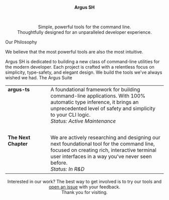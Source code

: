 <p align="center">
<strong>Argus SH</strong>
</p>

<br />

<p align="center">
Simple, powerful tools for the command line.
<br />
Thoughtfully designed for an unparalleled developer experience.
</p>
Our Philosophy

We believe that the most powerful tools are also the most intuitive.

Argus SH is dedicated to building a new class of command-line utilities for the modern developer. Each project is crafted with a relentless focus on simplicity, type-safety, and elegant design. We build the tools we've always wished we had.
The Argus Suite

<table>
<tr>
<td width="120px" valign="top">
<strong>argus-ts</strong>
</td>
<td valign="top">
A foundational framework for building command-line applications. With 100% automatic type inference, it brings an unprecedented level of safety and simplicity to your CLI logic.
<br>
<em>Status: Active Maintenance</em>
</td>
</tr>
<tr>
<td colspan="2">&nbsp;</td>
</tr>
<tr>
<td width="120px" valign="top">
<strong>The Next Chapter</strong>
</td>
<td valign="top">
We are actively researching and designing our next foundational tool for the command line, focused on creating rich, interactive terminal user interfaces in a way you've never seen before.
<br>
<em>Status: In R&D</em>
</td>
</tr>
</table>

<p align="center">
Interested in our work? The best way to get involved is to try our tools and <a href="https://www.google.com/search?q=https://github.com/argus-sh/argus-ts/issues">open an issue</a> with your feedback.
<br />
Thank you for visiting.
</p>
